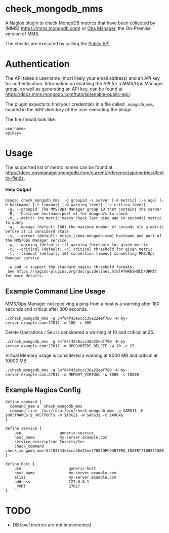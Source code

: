 # check_mongodb_mms
A Nagios plugin to check MongoDB metrics that have been collected by [MMS] (https://mms.mongodb.com) or [Ops Manager](https://www.mongodb.com/products/mongodb-enterprise-advanced), the On-Premise version of MMS.

The checks are executed by calling the [Public API](https://docs.mms.mongodb.com/reference/api/).

# Authentication
The API takes a username (most likely your email address) and an API key for authentication. Information on enabling the API for a MMS/Ops Manager group, as well as generating an API key, can be found at https://docs.mms.mongodb.com/tutorial/enable-public-api/.

The plugin expects to find your credentials in a file called `.mongodb_mms`, located in the `HOME` directory of the user executing the pluign.

The file should look like:

    username=
    apikey=


# Usage
The supported list of metric names can be found at https://docs.opsmanager.mongodb.com/current/reference/api/metrics/#entity-fields.

#### Help Output
    Usage: check_mongodb_mms  -g groupid -s server [-m metric] [-a age] [-H hostname] [-t timeout] [-w warning_level] [-c critica_level]
     -g, --groupid  The MMS/Ops Manager group ID that contains the server
     -H, --hostname hostname:port of the mongod/s to check
     -m, --metric (no metric means check last ping age in seconds) metric to query
     -a, --maxage (default 180) the maximum number of seconds old a metric before it is considerd stale
     -s, --server (default: https://mms.mongodb.com) hostname and port of the MMS/Ops Manager service
     -w, --warning (default: ~:) warning threshold for given metric
     -c, --critical (default: ~:) critical threshold for given metric
     -t, --timeout (default: 10) connection timeout connecting MMS/Ops Manager service

     -w and -c support the standard nagios threshold formats.
     See https://nagios-plugins.org/doc/guidelines.html#THRESHOLDFORMAT for more details.
## Example Command Line Usage
MMS/Ops Manager not receiving a ping from a host is a warning after 180 seconds and critical after 300 seconds.

    ./check_mongodb_mms -g 54f84f43e6ccc36e22eef700 -H my-server.example.com:27017 -w 180 -c 300

Delete Operations / Sec is considered a warning at 10 and critical at 25.

    ./check_mongodb_mms -g 54f84f43e6ccc36e22eef700 -H my-server.example.com:27017 -m OPCOUNTERS_DELETE -w 10 -c 25

Virtual Memory usage is considered a warning at 8000 MB and critical at 10000 MB.

    ./check_mongodb_mms -g 54f84f43e6ccc36e22eef700 -H my-server.example.com:27017 -m MEMORY_VIRTUAL -w 8000 -c 10000
    
## Example Nagios Config
    define command {
      command_nam e  check_mongodb_mms
      command_line  /usr/local/bin/check_mongodb_mms -g $ARG1$ -H $HOSTNAME$:$_HOSTPORT$ -m $ARG2$ -w $ARG3$ -c $ARG4$
    }
    
    define service {
        use                 generic-service
        host_name           my-server.example.com
        service_description Inserts/Sec
        check_command       check_mongodb_mms!54f84f43e6ccc36e22eef700!OPCOUNTERS_INSERT!1000!1500
    }

    define host {
        use                     generic-host
        host_name               my-server.example.com
        alias                   my-server.example.com
        address                 127.0.0.1
        _PORT                   27017
    }

# TODO
* DB level metrics are not implemented
